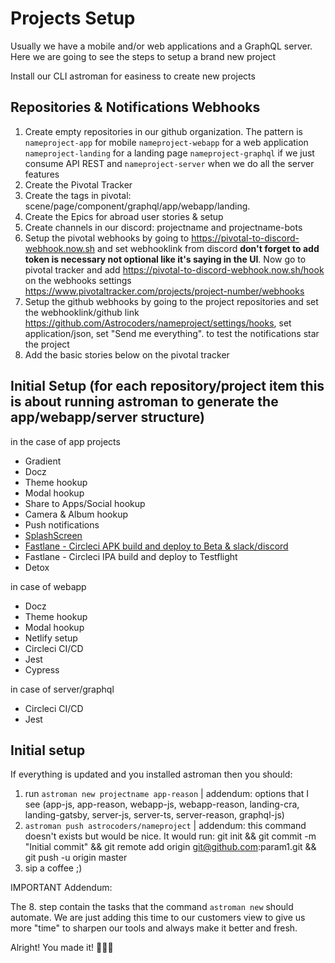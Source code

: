 # Projects Setup

Usually we have a mobile and/or web applications and a GraphQL server. Here we are going to see the steps to setup a brand new project

Install our CLI astroman for easiness to create new projects

## Repositories & Notifications Webhooks

1. Create empty repositories in our github organization. The pattern is `nameproject-app` for mobile `nameproject-webapp` for a web application `nameproject-landing` for a landing page `nameproject-graphql` if we just consume API REST and `nameproject-server` when we do all the server features
2. Create the Pivotal Tracker
3. Create the tags in pivotal: scene/page/component/graphql/app/webapp/landing.
4. Create the Epics for abroad user stories & setup
5. Create channels in our discord: projectname and projectname-bots
6. Setup the pivotal webhooks by going to https://pivotal-to-discord-webhook.now.sh and set webhooklink from discord **don't forget to add token is necessary not optional like it's saying in the UI**. Now go to pivotal tracker and add https://pivotal-to-discord-webhook.now.sh/hook on the webhooks settings https://www.pivotaltracker.com/projects/project-number/webhooks
7. Setup the github webhooks by going to the project repositories and set the webhooklink/github link https://github.com/Astrocoders/nameproject/settings/hooks, set application/json, set "Send me everything". to test the notifications star the project
8. Add the basic stories below on the pivotal tracker

## Initial Setup (for each repository/project item this is about running astroman to generate the app/webapp/server structure)

in the case of app projects

- Gradient
- Docz
- Theme hookup
- Modal hookup
- Share to Apps/Social hookup
- Camera & Album hookup
- Push notifications
- [SplashScreen](https://github.com/Astrocoders/guidelines/blob/master/splashscreen.md)
- [Fastlane - Circleci APK build and deploy to Beta & slack/discord](https://github.com/Astrocoders/guidelines/blob/master/setup-fastlane-mobile-app.md)
- Fastlane - Circleci IPA build and deploy to Testflight
- Detox

in case of webapp

- Docz
- Theme hookup
- Modal hookup
- Netlify setup
- Circleci CI/CD
- Jest
- Cypress

in case of server/graphql

- Circleci CI/CD
- Jest

## Initial setup

If everything is updated and you installed astroman then you should:

1. run `astroman new projectname app-reason` | addendum: options that I see (app-js, app-reason, webapp-js, webapp-reason, landing-cra, landing-gatsby, server-js, server-ts, server-reason, graphql-js)
2. `astroman push astrocoders/nameproject` | addendum: this command doesn't exists but would be nice. It would run: git init && git commit -m "Initial commit" && git remote add origin git@github.com:param1.git && git push -u origin master
3. sip a coffee ;)

IMPORTANT Addendum:

The 8. step contain the tasks that the command `astroman new` should automate. We are just adding this time to our customers view to give us more "time" to sharpen our tools and always make it better and fresh.

Alright! You made it! 🚀🚀🚀